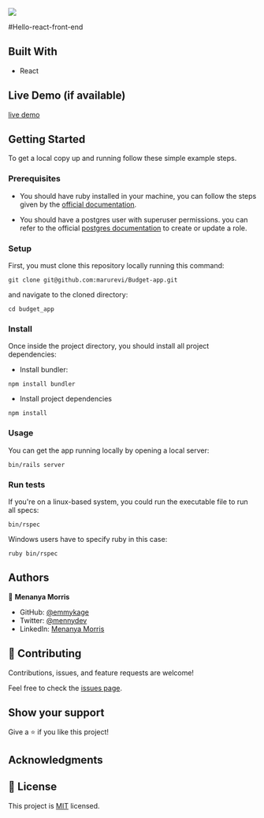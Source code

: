 ![](https://img.shields.io/badge/Microverse-blueviolet)

#Hello-react-front-end

## Built With

- React

## Live Demo (if available)

[live demo]()

## Getting Started

To get a local copy up and running follow these simple example steps.

### Prerequisites

- You should have ruby installed in your machine, you can follow the steps given by the [official documentation](https://www.ruby-lang.org/en/documentation/installation/).

- You should have a postgres user with superuser permissions. you can refer to the official [postgres documentation](https://www.postgresql.org/docs/current/role-attributes.html#:~:text=To%20create%20a%20new%20database,that%20is%20already%20a%20superuser.&text=A%20role%20must%20be%20explicitly,use%20CREATE%20ROLE%20name%20CREATEDB%20.) to create or update a role.

### Setup

First, you must clone this repository locally running this command:

```
git clone git@github.com:marurevi/Budget-app.git
```

and navigate to the cloned directory:

```
cd budget_app
```

### Install

Once inside the project directory, you should install all project dependencies:

- Install bundler:

```
npm install bundler
```


- Install project dependencies

```
npm install
```

### Usage

You can get the app running locally by opening a local server:

```
bin/rails server
```

### Run tests

If you're on a linux-based system, you could run the executable file to run all specs:

```
bin/rspec
```

Windows users have to specify ruby in this case:

```
ruby bin/rspec
```

## Authors

👤 **Menanya Morris**

- GitHub: [@emmykage](https://github.com/Emmykage)
- Twitter: [@mennydev](https://twitter.com/mennydev)
- LinkedIn: [Menanya Morris](https://www.linkedin.com/in/morris-menanya)

## 🤝 Contributing

Contributions, issues, and feature requests are welcome!

Feel free to check the [issues page](../../issues/).

## Show your support

Give a ⭐️ if you like this project!

## Acknowledgments



## 📝 License

This project is [MIT](./LICENSE) licensed.

